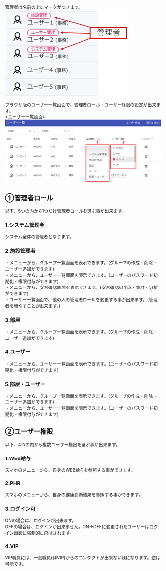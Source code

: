 

管理者は名前の上にマークがつきます。  
![Screenshot](img/admin2.jpg)  


ブラウザ版のユーザー一覧画面で、管理者ロール・ユーザー権限の設定が出来ます。    
<ユーザー一覧画面>  
![Screenshot](img/admin1.jpg)  

## ①管理者ロール

以下、5つの内から1つだけ管理者ロールを選ぶ事が出来ます。  

### 1.システム管理者
システム全体の管理者となります。  

### 2.施設管理者

・メニューから、グループ一覧画面を表示できます。(グループの作成・削除・ユーザー追加ができます)  
・メニューから、ユーザー一覧画面を表示できます。(ユーザーのパスワード初期化・権限付与ができます)  
・メニューから、安否確認画面を表示できます。(安否確認の作成・集計・分析ができます)  
・ユーザー一覧画面で、他の人の管理者ロールを変更する事が出来ます。(管理者を増やすことが出来ます。)  

### 3.部屋

・メニューから、グループ一覧画面を表示できます。(グループの作成・削除・ユーザー追加ができます)  

### 4.ユーザー

・メニューから、ユーザー一覧画面を表示できます。(ユーザーのパスワード初期化・権限付与ができます)  

### 5.部屋・ユーザー

・メニューから、グループ一覧画面を表示できます。(グループの作成・削除・ユーザー追加ができます)  
・メニューから、ユーザー一覧画面を表示できます。(ユーザーのパスワード初期化・権限付与ができます)  

## ②ユーザー権限

以下、4つの内から複数ユーザー権限を選ぶ事が出来ます。

### 1.WEB給与
スマホのメニューから、自身のWEB給与を参照する事ができます。  
### 2.PHR
スマホのメニューから、自身の健康診断結果を参照する事ができます。 
### 3.ログイン可
ONの場合は、ログインが出来ます。  
OFFの場合は、ログインが出来ません。ON→OFFに変更されたユーザーはログイン画面に強制的に飛ばされます。  

### 4.VIP
VIP職員には、一般職員(非VIP)からのコンタクトが出来ない様になります。逆は可能です。  
